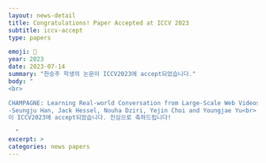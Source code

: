 ```yaml
---
layout: news-detail
title: Congratulations! Paper Accepted at ICCV 2023
subtitle: iccv-accept
type: papers

emoji: 🎉
year: 2023
date: 2023-07-14
summary: "한승주 학생의 논문이 ICCV2023에 accept되었습니다."
body: "
<br>

CHAMPAGNE: Learning Real-world Conversation from Large-Scale Web Videos<br>
-Seungju Han, Jack Hessel, Nouha Dziri, Yejin Choi and Youngjae Yu<br>
이 ICCV2023에 accept되었습니다. 진심으로 축하드립니다!

  "
excerpt: >
categories: news papers
---
```


